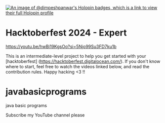 
[![An image of @dimpeshpanwar's Holopin badges, which is a link to view their full Holopin profile](https://holopin.me/dimpeshpanwar)](https://holopin.io/@dimpeshpanwar)



# Hacktoberfest 2024 - Expert

https://youtu.be/hwBi19KgsOo?si=5Njo99Su3FD7ku1b

This is an intermediate-level project to help you get started with your
[hacktoberfest] (https://hacktoberfest.digitalocean.com/). If you don't
know where to start, feel free to watch the videos linked below, and
read the contribution rules. Happy hacking <3 !!
# javabasicprograms
java basic programs

Subscribe my YouTube channel please

